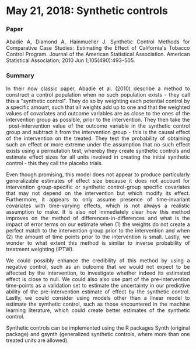 # May 21, 2018: Synthetic controls


<div align="justify">

### Paper

Abadie A, Diamond A, Hainmueller J. Synthetic Control Methods for Comparative Case Studies: Estimating the Effect of California's Tobacco Control Program. Journal of the American Statistical Association. American Statistical Association; 2010 Jun 1;105(490):493–505. 

### Summary

In their now classic paper, Abadie et al. (2010) describe a method to construct a control population when no such population exists - they call this a "synthetic control". They do so by weighting each potential control by a specific amount, such that all weights add up to one and that the weighted values of covariates and outcome variables are as close to the ones of the intervention group as possible, prior to the intervention. They then take the  post-intervention value of the outcome variable in the synthetic control group and subtract it from the intervention group - this is the causal effect of the intervention on the treated. They test the probability of obtaining such an effect or more extreme under the assumption that no such effect exists using a permutation test, whereby they create synthetic controls and estimate effect sizes for all units involved in creating the initial synthetic control - this they call the placebo trials.

Even though promising, this model does not appear to produce particularly generalizable estimates of effect size because it does not account for intervention group-specific or synthetic control-group specific covariates that may not depend on the intervention but which modify its effect. Furthermore, it appears to only assume presence of time-invariant covariates with time-varying effects, which is not always a realistic assumption to make. It is also not immediately clear how this method improves on the method of differences-in-differences and what is the impact of error terms on our estimate when (1) the weights do not create a perfect match to the intervention group prior to the intervention and when (2) the amount of time points prior to the intervention is small. Lastly, we wonder to what extent this method is similar to inverse probability of treatment weighting (IPTW).

We could possibly enhance the credibility of this method by using a negative control, such as an outcome that we would not expect to be affected by the intervention, to investigate whether indeed its estimated effect is close to null. We could also also use part of the pre-intervention time-points as a validation set to estimate the uncertainty in our predictive ability of the pre-intervention estimate of effect by the synthetic control. Lastly, we could consider using models other than a linear model to estimate the synthetic control, such as those encountered in the machine learning literature, which could create better estimates of the synthetic control.

Synthetic controls can be implemented using the R packages Synth (original package) and gsynth (generalized synthetic controls, where more than one treated units are allowed).

</div>
